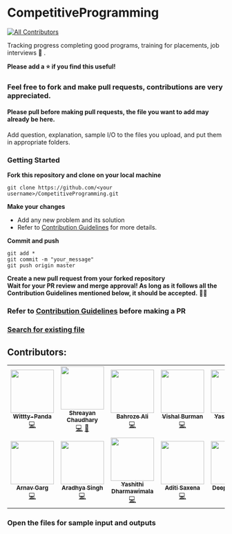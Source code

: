 # CompetitiveProgramming
<!-- ALL-CONTRIBUTORS-BADGE:START - Do not remove or modify this section -->
[![All Contributors](https://img.shields.io/badge/all_contributors-12-orange.svg?style=flat-square)](#contributors-)
<!-- ALL-CONTRIBUTORS-BADGE:END -->
Tracking progress completing good programs, training for placements, job interviews :100: .

**Please add a :star: if you find this useful!**

### Feel free to fork and make pull requests, contributions are very appreciated.
#### Please pull before making pull requests, the file you want to add may already be here.
Add question, explanation, sample I/O to the files you upload, and put them in appropriate folders. 

### Getting Started

**Fork this repository and clone on your local machine**
```
git clone https://github.com/<your username>/CompetitiveProgramming.git
```

**Make your changes**
* Add any new problem and its solution
* Refer to [Contribution Guidelines](https://github.com/SidJain1412/CompetitiveProgramming/blob/master/CONTRIBUTING.md) for more details.

**Commit and push**
```
git add *
git commit -m "your_message"
git push origin master
```

**Create a new pull request from your forked repository  
Wait for your PR review and merge approval!
As long as it follows all the Contribution Guidelines mentioned below, it should be accepted.** 🎉🎉


### Refer to [Contribution Guidelines](https://github.com/SidJain1412/CompetitiveProgramming/blob/master/CONTRIBUTING.md) before making a PR

### [Search for existing file](https://github.com/SidJain1412/CompetitiveProgramming/find/master)

## Contributors: 
<!-- ALL-CONTRIBUTORS-LIST:START - Do not remove or modify this section -->
<!-- prettier-ignore-start -->
<!-- markdownlint-disable -->
<table>
  <tr>
    <td align="center"><a href="https://github.com/Wittty-Panda"><img src="https://avatars3.githubusercontent.com/u/57390821?v=4" width="100px;" alt=""/><br /><sub><b>Wittty-Panda</b></sub></a><br /><a href="https://github.com/SidJain1412/CompetitiveProgramming/commits?author=Wittty-Panda" title="Code">💻</a></td>
    <td align="center"><a href="http://shreayan98c.github.io"><img src="https://avatars3.githubusercontent.com/u/36050020?v=4" width="100px;" alt=""/><br /><sub><b>Shreayan Chaudhary</b></sub></a><br /><a href="https://github.com/SidJain1412/CompetitiveProgramming/commits?author=shreayan98c" title="Code">💻</a> <a href="https://github.com/SidJain1412/CompetitiveProgramming/commits?author=shreayan98c" title="Documentation">📖</a></td>
    <td align="center"><a href="https://github.com/bahroze-dev"><img src="https://avatars0.githubusercontent.com/u/61082015?v=4" width="100px;" alt=""/><br /><sub><b>Bahroze Ali</b></sub></a><br /><a href="https://github.com/SidJain1412/CompetitiveProgramming/commits?author=bahroze-dev" title="Code">💻</a></td>
    <td align="center"><a href="https://github.com/vishal-burman"><img src="https://avatars1.githubusercontent.com/u/19861874?v=4" width="100px;" alt=""/><br /><sub><b>Vishal Burman</b></sub></a><br /><a href="https://github.com/SidJain1412/CompetitiveProgramming/commits?author=vishal-burman" title="Code">💻</a></td>
    <td align="center"><a href="https://github.com/Yashtandon98"><img src="https://avatars2.githubusercontent.com/u/40264382?v=4" width="100px;" alt=""/><br /><sub><b>Yash Tandon</b></sub></a><br /><a href="https://github.com/SidJain1412/CompetitiveProgramming/commits?author=Yashtandon98" title="Code">💻</a></td>
    <td align="center"><a href="https://github.com/renish"><img src="https://avatars1.githubusercontent.com/u/30773676?v=4" width="100px;" alt=""/><br /><sub><b>Renish Kumar</b></sub></a><br /><a href="https://github.com/SidJain1412/CompetitiveProgramming/commits?author=rk080299" title="Code">💻</a></td>
    <td align="center"><a href="https://github.com/harshitag98"><img src="https://avatars0.githubusercontent.com/u/44051267?v=4" width="100px;" alt=""/><br /><sub><b>Harshit Agrawal</b></sub></a><br /><a href="https://github.com/SidJain1412/CompetitiveProgramming/commits?author=harshitag98" title="Code">💻</a></td>
  </tr>
  <tr>
    <td align="center"><a href="https://www.linkedin.com/in/arnav-garg-913107156/"><img src="https://avatars1.githubusercontent.com/u/40370119?v=4" width="100px;" alt=""/><br /><sub><b>Arnav Garg</b></sub></a><br /><a href="https://github.com/SidJain1412/CompetitiveProgramming/commits?author=arnavgarg123" title="Code">💻</a></td>
    <td align="center"><a href="http://aradhyas.github.io"><img src="https://avatars0.githubusercontent.com/u/25412932?v=4" width="100px;" alt=""/><br /><sub><b>Aradhya Singh</b></sub></a><br /><a href="https://github.com/SidJain1412/CompetitiveProgramming/commits?author=aradhyas" title="Code">💻</a></td>
    <td align="center"><a href="https://github.com/Yashithi98"><img src="https://avatars0.githubusercontent.com/u/64062275?v=4" width="100px;" alt=""/><br /><sub><b>Yashithi Dharmawimala</b></sub></a><br /><a href="https://github.com/SidJain1412/CompetitiveProgramming/commits?author=Yashithi98" title="Code">💻</a></td>
    <td align="center"><a href="https://github.com/geekaditi"><img src="https://avatars0.githubusercontent.com/u/49093585?v=4" width="100px;" alt=""/><br /><sub><b>Aditi Saxena</b></sub></a><br /><a href="https://github.com/SidJain1412/CompetitiveProgramming/commits?author=geekaditi" title="Code">💻</a></td>
    <td align="center"><a href="https://github.com/Deepika-Singh111"><img src="https://avatars0.githubusercontent.com/u/71891816?v=4" width="100px;" alt=""/><br /><sub><b>Deepika Singh</b></sub></a><br /><a href="https://github.com/SidJain1412/CompetitiveProgramming/commits?author=Deepika-Singh111" title="Code">💻</a></td>
  </tr>
</table>

<!-- markdownlint-enable -->
<!-- prettier-ignore-end -->
<!-- ALL-CONTRIBUTORS-LIST:END -->

### Open the files for sample input and outputs
